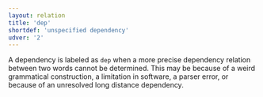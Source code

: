 ```yaml
---
layout: relation
title: 'dep'
shortdef: 'unspecified dependency'
udver: '2'
---
```


A dependency is labeled as `dep` when a more precise dependency relation between two words cannot be determined.
This may be because of a weird grammatical construction, a limitation in software, a parser error, or because of an unresolved long distance dependency.
<!-- Interlanguage links updated Čt lis 12 09:43:22 CET 2020 -->
